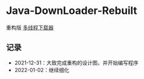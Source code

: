 # Java-DownLoader-Rebuilt
重构版 [多线程下载器](https://github.com/HildaM/Java-multi-thread-downloaderJava)

## 记录
- 2021-12-31：大致完成重构的设计图，并开始编写程序
- 2022-01-02：继续细化
